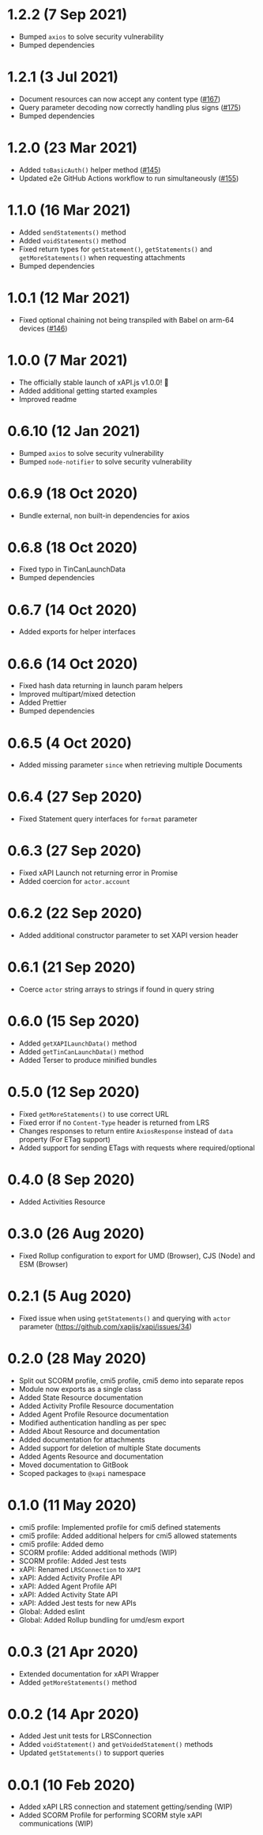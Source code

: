 # 1.2.2 (7 Sep 2021)

- Bumped `axios` to solve security vulnerability
- Bumped dependencies

# 1.2.1 (3 Jul 2021)

- Document resources can now accept any content type ([#167](https://github.com/xapijs/xapi/issues/167))
- Query parameter decoding now correctly handling plus signs ([#175](https://github.com/xapijs/xapi/issues/175))
- Bumped dependencies

# 1.2.0 (23 Mar 2021)

- Added `toBasicAuth()` helper method ([#145](https://github.com/xapijs/xapi/pull/145))
- Updated e2e GitHub Actions workflow to run simultaneously ([#155](https://github.com/xapijs/xapi/pull/155))

# 1.1.0 (16 Mar 2021)

- Added `sendStatements()` method
- Added `voidStatements()` method
- Fixed return types for `getStatement()`, `getStatements()` and `getMoreStatements()` when requesting attachments
- Bumped dependencies

# 1.0.1 (12 Mar 2021)

- Fixed optional chaining not being transpiled with Babel on arm-64 devices ([#146](https://github.com/xapijs/xapi/issues/146))

# 1.0.0 (7 Mar 2021)

- The officially stable launch of xAPI.js v1.0.0! 🎉
- Added additional getting started examples
- Improved readme

# 0.6.10 (12 Jan 2021)

- Bumped `axios` to solve security vulnerability
- Bumped `node-notifier` to solve security vulnerability

# 0.6.9 (18 Oct 2020)

- Bundle external, non built-in dependencies for axios

# 0.6.8 (18 Oct 2020)

- Fixed typo in TinCanLaunchData
- Bumped dependencies

# 0.6.7 (14 Oct 2020)

- Added exports for helper interfaces

# 0.6.6 (14 Oct 2020)

- Fixed hash data returning in launch param helpers
- Improved multipart/mixed detection
- Added Prettier
- Bumped dependencies

# 0.6.5 (4 Oct 2020)

- Added missing parameter `since` when retrieving multiple Documents

# 0.6.4 (27 Sep 2020)

- Fixed Statement query interfaces for `format` parameter

# 0.6.3 (27 Sep 2020)

- Fixed xAPI Launch not returning error in Promise
- Added coercion for `actor.account`

# 0.6.2 (22 Sep 2020)

- Added additional constructor parameter to set XAPI version header

# 0.6.1 (21 Sep 2020)

- Coerce `actor` string arrays to strings if found in query string

# 0.6.0 (15 Sep 2020)

- Added `getXAPILaunchData()` method
- Added `getTinCanLaunchData()` method
- Added Terser to produce minified bundles

# 0.5.0 (12 Sep 2020)

- Fixed `getMoreStatements()` to use correct URL
- Fixed error if no `Content-Type` header is returned from LRS
- Changes responses to return entire `AxiosResponse` instead of `data` property (For ETag support)
- Added support for sending ETags with requests where required/optional

# 0.4.0 (8 Sep 2020)

- Added Activities Resource

# 0.3.0 (26 Aug 2020)

- Fixed Rollup configuration to export for UMD (Browser), CJS (Node) and ESM (Browser)

# 0.2.1 (5 Aug 2020)

- Fixed issue when using `getStatements()` and querying with `actor` parameter (https://github.com/xapijs/xapi/issues/34)

# 0.2.0 (28 May 2020)

- Split out SCORM profile, cmi5 profile, cmi5 demo into separate repos
- Module now exports as a single class
- Added State Resource documentation
- Added Activity Profile Resource documentation
- Added Agent Profile Resource documentation
- Modified authentication handling as per spec
- Added About Resource and documentation
- Added documentation for attachments
- Added support for deletion of multiple State documents
- Added Agents Resource and documentation
- Moved documentation to GitBook
- Scoped packages to `@xapi` namespace

# 0.1.0 (11 May 2020)

- cmi5 profile: Implemented profile for cmi5 defined statements
- cmi5 profile: Added additional helpers for cmi5 allowed statements
- cmi5 profile: Added demo
- SCORM profile: Added additional methods (WIP)
- SCORM profile: Added Jest tests
- xAPI: Renamed `LRSConnection` to `XAPI`
- xAPI: Added Activity Profile API
- xAPI: Added Agent Profile API
- xAPI: Added Activity State API
- xAPI: Added Jest tests for new APIs
- Global: Added eslint
- Global: Added Rollup bundling for umd/esm export

# 0.0.3 (21 Apr 2020)

- Extended documentation for xAPI Wrapper
- Added `getMoreStatements()` method

# 0.0.2 (14 Apr 2020)

- Added Jest unit tests for LRSConnection
- Added `voidStatement()` and `getVoidedStatement()` methods
- Updated `getStatements()` to support queries

# 0.0.1 (10 Feb 2020)

- Added xAPI LRS connection and statement getting/sending (WIP)
- Added SCORM Profile for performing SCORM style xAPI communications (WIP)
